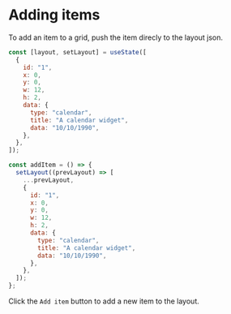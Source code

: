 # Adding items

To add an item to a grid, push the item direcly to the layout json.

```jsx
const [layout, setLayout] = useState([
  {
    id: "1",
    x: 0,
    y: 0,
    w: 12,
    h: 2,
    data: {
      type: "calendar",
      title: "A calendar widget",
      data: "10/10/1990",
    },
  },
]);

const addItem = () => {
  setLayout((prevLayout) => [
    ...prevLayout,
    {
      id: "1",
      x: 0,
      y: 0,
      w: 12,
      h: 2,
      data: {
        type: "calendar",
        title: "A calendar widget",
        data: "10/10/1990",
      },
    },
  ]);
};
```

Click the `Add item` button to add a new item to the layout.

<div ref="el"></div>

<script setup>
import { createElement } from 'react'
import { createRoot } from 'react-dom/client'
import { ref, onMounted } from 'vue'
import AddingItem from '../examples/adding-item/AddingItem.jsx'

const el = ref()
onMounted(() => {
  const root = createRoot(el.value)
  root.render(createElement(AddingItem, {}, null))
})
</script>
